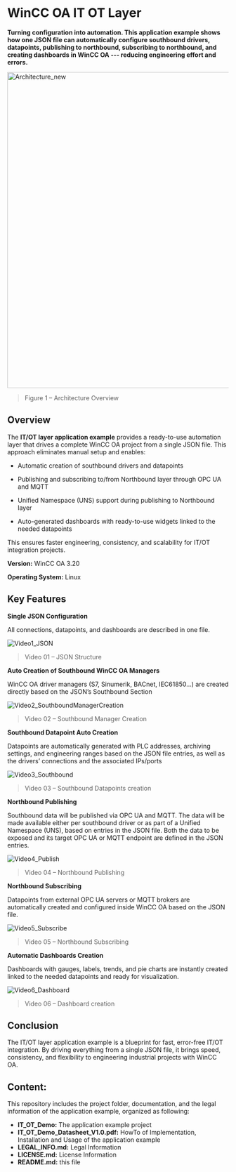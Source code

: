 # WinCC OA IT OT Layer
**Turning configuration into automation. This application example shows how one JSON file can automatically configure southbound drivers, datapoints, publishing to northbound, subscribing to northbound, and creating dashboards in WinCC OA --- reducing engineering effort and errors.**

<img width="1280" height="720" alt="Architecture_new" src="https://github.com/user-attachments/assets/2fbf0a20-70f2-4770-a86c-850185dc1b01" />

> Figure 1 – Architecture Overview

## Overview

The **IT/OT layer application example** provides a ready-to-use automation layer that drives a complete WinCC OA project from a single JSON file. 
This approach eliminates manual setup and enables: 

- Automatic creation of southbound drivers and datapoints 

- Publishing and subscribing to/from Northbound layer through OPC UA and MQTT 

- Unified Namespace (UNS) support during publishing to Northbound layer 

- Auto-generated dashboards with ready-to-use widgets linked to the needed datapoints 

This ensures faster engineering, consistency, and scalability for IT/OT integration projects. 

**Version:** WinCC OA 3.20 

**Operating System:** Linux 


## Key Features

**Single JSON Configuration**

All connections, datapoints, and dashboards are described in one file. 

![Video1_JSON](https://github.com/user-attachments/assets/d9852a37-08f5-47f6-82fb-59ed6e6fb2dd)
> Video 01 – JSON Structure

**Auto Creation of Southbound WinCC OA Managers**

WinCC OA driver managers (S7, Sinumerik, BACnet, IEC61850…) are created directly based on the JSON’s Southbound Section 

![Video2_SouthboundManagerCreation](https://github.com/user-attachments/assets/abc2c9ff-c366-477c-9086-f50c7338ed3c)
> Video 02 – Southbound Manager Creation 

**Southbound Datapoint Auto Creation**

Datapoints are automatically generated with PLC addresses, archiving settings, and engineering ranges based on the JSON file entries, as well as the drivers’ connections and the associated IPs/ports 

![Video3_Southbound](https://github.com/user-attachments/assets/4b786c7a-1357-46b9-9133-c9f4c64a57c7)
> Video 03 – Southbound Datapoints creation

**Northbound Publishing**

Southbound data will be published via OPC UA and MQTT. The data will be made available either per southbound driver or as part of a Unified Namespace (UNS), based on entries in the JSON file. Both the data to be exposed and its target OPC UA or MQTT endpoint are defined in the JSON entries. 

![Video4_Publish](https://github.com/user-attachments/assets/fcc2dbea-1e00-4235-afbf-ea42e1710bd8)
> Video 04 – Northbound Publishing

**Northbound Subscribing**

Datapoints from external OPC UA servers or MQTT brokers are automatically created and configured inside WinCC OA based on the JSON file. 

![Video5_Subscribe](https://github.com/user-attachments/assets/edb34854-0628-4107-8cc1-4f15f36cc5f6)
> Video 05 – Northbound Subscribing

**Automatic Dashboards Creation**

Dashboards with gauges, labels, trends, and pie charts are instantly created linked to the needed datapoints and ready for visualization. 

![Video6_Dashboard](https://github.com/user-attachments/assets/384cb885-a881-48cf-b368-f579b3ce7c87)
> Video 06 – Dashboard creation


## Conclusion 

The IT/OT layer application example is a blueprint for fast, error-free IT/OT integration. By driving everything from a single JSON file, it brings speed, consistency, and flexibility to engineering industrial projects with WinCC OA. 

## Content:
This repository includes the project folder, documentation, and the legal information of the application example, organized as following:
- **IT_OT_Demo:** The application example project
- **IT_OT_Demo_Datasheet_V1.0.pdf:** HowTo of Implementation, Installation and Usage of the application example
- **LEGAL_INFO.md:** Legal Information
- **LICENSE.md:** License Information
- **README.md:** this file


